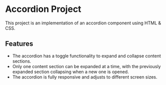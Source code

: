 # Accordion Project

This project is an implementation of an accordion component using HTML & CSS.

## Features

- The accordion has a toggle functionality to expand and collapse content sections.
- Only one content section can be expanded at a time, with the previously   expanded section collapsing when a new one is opened.
- The accordion is fully responsive and adjusts to different screen sizes.

